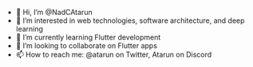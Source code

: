 - 👋 Hi, I’m @NadCAtarun
- 👀 I’m interested in web technologies, software architecture, and deep learning
- 🌱 I’m currently learning Flutter development
- 💞️ I’m looking to collaborate on Flutter apps
- 📫 How to reach me: @atarun on Twitter, Atarun on Discord
